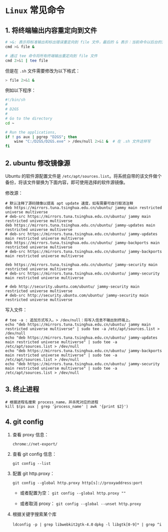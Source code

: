 
# `Linux` 常见命令

## 1. 将终端输出内容重定向到文件

```bash
# >&: 表示将标准输出和标出错误重定向到 file 文件，最后的 & 表示：当前命令以后台的方式执行
cmd >& file &

# 通过 tee 命令将所有终端输出重定向到 file 文件
cmd 2>&1 | tee file

```

但是在 `.sh` 文件需要修改为以下格式：

```bash
> file 2>&1 &
```

例如以下程序：

```bash
#!/bin/sh
#
# D2GS
#
# Go to the directory
cd ~

# Run the applications, 
if ! ps aux | pgrep "D2GS"; then
    wine "C:/D2GS/D2GS.exe" > /dev/null 2>&1 &  # 在 .sh 文件这样写
fi

```

## 2. ubuntu 修改镜像源

Ubuntu 的软件源配置文件是 `/etc/apt/sources.list`。将系统自带的该文件做个备份，将该文件替换为下面内容，即可使用选择的软件源镜像。

修改源：

```shell
# 默认注释了源码镜像以提高 apt update 速度，如有需要可自行取消注释
deb https://mirrors.tuna.tsinghua.edu.cn/ubuntu/ jammy main restricted universe multiverse
# deb-src https://mirrors.tuna.tsinghua.edu.cn/ubuntu/ jammy main restricted universe multiverse
deb https://mirrors.tuna.tsinghua.edu.cn/ubuntu/ jammy-updates main restricted universe multiverse
# deb-src https://mirrors.tuna.tsinghua.edu.cn/ubuntu/ jammy-updates main restricted universe multiverse
deb https://mirrors.tuna.tsinghua.edu.cn/ubuntu/ jammy-backports main restricted universe multiverse
# deb-src https://mirrors.tuna.tsinghua.edu.cn/ubuntu/ jammy-backports main restricted universe multiverse

deb https://mirrors.tuna.tsinghua.edu.cn/ubuntu/ jammy-security main restricted universe multiverse
# deb-src https://mirrors.tuna.tsinghua.edu.cn/ubuntu/ jammy-security main restricted universe multiverse

# deb http://security.ubuntu.com/ubuntu/ jammy-security main restricted universe multiverse
# deb-src http://security.ubuntu.com/ubuntu/ jammy-security main restricted universe multiverse

```

写入文件：

```shell
# tee -a : 追加方式写入。> /dev/null：将写入信息不输出到终端上。
echo "deb https://mirrors.tuna.tsinghua.edu.cn/ubuntu/ jammy main restricted universe multiverse" | sudo tee -a /etc/apt/sources.list > /dev/null
echo "deb https://mirrors.tuna.tsinghua.edu.cn/ubuntu/ jammy-updates main restricted universe multiverse" | sudo tee -a /etc/apt/sources.list > /dev/null
echo "deb https://mirrors.tuna.tsinghua.edu.cn/ubuntu/ jammy-backports main restricted universe multiverse" | sudo tee -a /etc/apt/sources.list > /dev/null
echo "deb https://mirrors.tuna.tsinghua.edu.cn/ubuntu/ jammy-security main restricted universe multiverse" | sudo tee -a /etc/apt/sources.list > /dev/null

```

## 3. 终止进程

```shell
# 根据进程名搜索 process_name，并杀死对应的进程
kill $(ps aux | grep 'process_name' | awk '{print $2}')
```

## 4. git config

1. 查看 proxy 信息：

   `chrome://net-export/`

2. 查看 git config 信息：

   `git config --list`

3. 配置 git http.proxy：

   `git config --global http.proxy http[s]://proxyaddress:port`

   - 或者配置为空：
   `git config --global http.proxy ""`

   - 或者取消 proxy：
   `git config --global --unset http.proxy`

4. 根据关键字搜索某个库

   `ldconfig -p | grep libwebkit2gtk-4.0`
   `dpkg -l libgtk[0-9]* | grep ^i`
